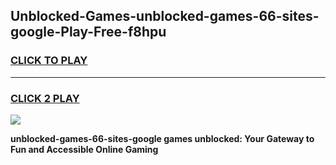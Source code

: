 
## Unblocked-Games-unblocked-games-66-sites-google-Play-Free-f8hpu
<h3>
<a href="https://premium76.site?title=unblocked-games-66-sites-google&ref=23A">CLICK TO PLAY</a></h3>
<hr>

<h3>
<a href="https://premium76.site?title=unblocked-games-66-sites-google&ref=23A">CLICK 2 PLAY</a>
  
</h3>

<a href="https://premium76.site?title=unblocked-games-66-sites-google&ref=23A"><img src="https://clearcache.store/games.png"></a>


**unblocked-games-66-sites-google games unblocked: Your Gateway to Fun and Accessible Online Gaming**
